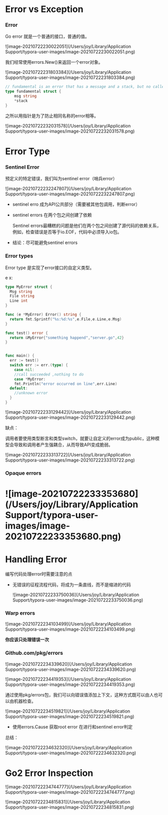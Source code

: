 # Error vs Exception

### Error

Go error 就是一个普通的接口，普通的值。

![image-20210722230022051](/Users/joy/Library/Application Support/typora-user-images/image-20210722230022051.png)

我们经常使用errors.New()来返回一个error对象。

![image-20210722231803384](/Users/joy/Library/Application Support/typora-user-images/image-20210722231803384.png)

```go
// fundamental is an error that has a message and a stack, but no caller.
type fundamental struct {
	msg string
	*stack
}
```





之所以用指针是为了防止相同名称的error相等。

![image-20210722232031578](/Users/joy/Library/Application Support/typora-user-images/image-20210722232031578.png)

# Error Type

### Sentinel Error

预定义的特定错误，我们叫为sentinel error（哨兵error）

![image-20210722232247807](/Users/joy/Library/Application Support/typora-user-images/image-20210722232247807.png)

- sentinel erro 成为API公共部分（需要被其他包调用，判断error）

- sentinel errors 在两个包之间创建了依赖

  Sentinel errors最糟糕的问题是他们在两个包之间创建了源代码的依赖关系，例如，检查错误是否等于io.EOF，代码中必须导入io包。

- 结论：尽可能避免sentinel errors

### Error types

Error type 是实现了error接口的自定义类型。

e x:

```go
type MyError struct {
  Msg string
  File string
  Line int
}

func (e *MyError) Error() string {
  return fmt.Sprintf("%s:%d:%s",e.File,e.Line,e.Msg)
}

func test() error {
  return &MyError{"something happend","server.go",42}
}


func main() {
  err := test()
  switch err := err.(type) {
    case nil:
    //call succeeded ,nothing to do
    case *MyError:
    fmt.Println("error occurred on line",err.Line)
  default:
    //unknown error
  }
}
```



![image-20210722233129442](/Users/joy/Library/Application Support/typora-user-images/image-20210722233129442.png)



缺点：

调用者要使用类型断言和类型switch，就要让自定义的error成为public，这种模型会导致和调用者产生强耦合，从而导致API变成脆弱。

![image-20210722233313722](/Users/joy/Library/Application Support/typora-user-images/image-20210722233313722.png)



### Opaque errors



# ![image-20210722233353680](/Users/joy/Library/Application Support/typora-user-images/image-20210722233353680.png)

# Handling Error

编写代码处理error时需要注意的点

- 无错误的征程流程代码，将成为一条直线，而不是缩进的代码

  ![image-20210722233750036](/Users/joy/Library/Application Support/typora-user-images/image-20210722233750036.png)

### Warp errors

![image-20210722234103499](/Users/joy/Library/Application Support/typora-user-images/image-20210722234103499.png)

**你应该只处理错误一次** 

### Github.com/pkg/errors



![image-20210722234339620](/Users/joy/Library/Application Support/typora-user-images/image-20210722234339620.png)



![image-20210722234419353](/Users/joy/Library/Application Support/typora-user-images/image-20210722234419353.png)



通过使用pkg/errors包，我们可以向错误值添加上下文，这种方式既可以由人也可以由机器检查。

![image-20210722234519821](/Users/joy/Library/Application Support/typora-user-images/image-20210722234519821.png)



- 使用errors.Cause 获取root error 在进行和sentinel error判定

总结：

![image-20210722234632320](/Users/joy/Library/Application Support/typora-user-images/image-20210722234632320.png)



# Go2 Error Inspection



![image-20210722234744777](/Users/joy/Library/Application Support/typora-user-images/image-20210722234744777.png)



![image-20210722234815831](/Users/joy/Library/Application Support/typora-user-images/image-20210722234815831.png)



